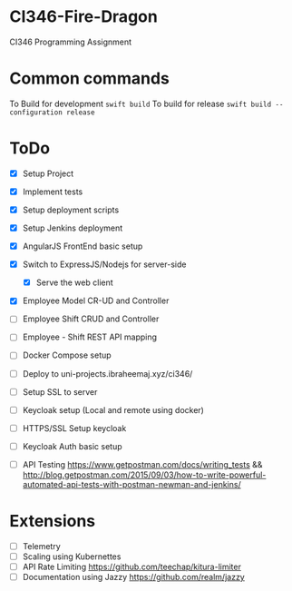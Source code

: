 # CI346-Fire-Dragon
CI346 Programming Assignment

# Common commands
To Build for development
`swift build`
To build for release
`swift build --configuration release`

# ToDo
- [x] Setup Project
- [x] Implement tests
- [x] Setup deployment scripts
- [x] Setup Jenkins deployment
- [x] AngularJS FrontEnd basic setup
- [x] Switch to ExpressJS/Nodejs for server-side
    - [x] Serve the web client
- [x] Employee Model CR-UD and Controller
- [ ] Employee Shift CRUD and Controller
- [ ] Employee - Shift REST API mapping
- [ ] Docker Compose setup
- [ ] Deploy to uni-projects.ibraheemaj.xyz/ci346/
- [ ] Setup SSL to server
- [ ] Keycloak setup (Local and remote using docker)
- [ ] HTTPS/SSL Setup keycloak
- [ ] Keycloak Auth basic setup
- [ ] API Testing https://www.getpostman.com/docs/writing_tests && http://blog.getpostman.com/2015/09/03/how-to-write-powerful-automated-api-tests-with-postman-newman-and-jenkins/


# Extensions
- [ ] Telemetry
- [ ] Scaling using Kubernettes
- [ ] API Rate Limiting https://github.com/teechap/kitura-limiter
- [ ] Documentation using Jazzy https://github.com/realm/jazzy
